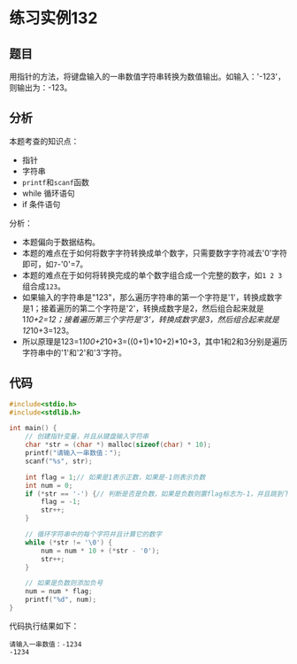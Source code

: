 # 练习实例132

## 题目
用指针的方法，将键盘输入的一串数值字符串转换为数值输出。如输入：'-123'，则输出为：-123。


## 分析

本题考查的知识点：
- 指针
- 字符串
- `printf`和`scanf`函数
- while 循环语句
- if 条件语句

分析：
- 本题偏向于数据结构。
- 本题的难点在于如何将数字字符转换成单个数字，只需要数字字符减去'0'字符即可，如`7`-'0'=7。
- 本题的难点在于如何将转换完成的单个数字组合成一个完整的数字，如`1 2 3`组合成`123`。
- 如果输入的字符串是"123"，那么遍历字符串的第一个字符是'1'，转换成数字是1；接着遍历的第二个字符是'2'，转换成数字是2，然后组合起来就是1*10+2=12；接着遍历第三个字符是'3'，转换成数字是3，然后组合起来就是12*10+3=123。
- 所以原理是123=1*100+2*10+3=((0+1)*10+2)*10+3，其中1和2和3分别是遍历字符串中的'1'和'2'和'3'字符。


## 代码

```c
#include<stdio.h>
#include<stdlib.h>

int main() {
    // 创建指针变量，并且从键盘输入字符串
    char *str = (char *) malloc(sizeof(char) * 10);
    printf("请输入一串数值：");
    scanf("%s", str);

    int flag = 1;// 如果是1表示正数，如果是-1则表示负数
    int num = 0;
    if (*str == '-') {// 判断是否是负数，如果是负数则置flag标志为-1，并且跳到下一个字符
        flag = -1;
        str++;
    }

    // 循环字符串中的每个字符并且计算它的数字
    while (*str != '\0') {
        num = num * 10 + (*str - '0');
        str++;
    }

    // 如果是负数则添加负号
    num = num * flag;
    printf("%d", num);
}
```

代码执行结果如下：

```text
请输入一串数值：-1234
-1234
```